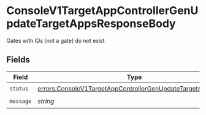 # ConsoleV1TargetAppControllerGenUpdateTargetAppsResponseBody

Gates with IDs [not a gate] do not exist


## Fields

| Field                                                                                                                                        | Type                                                                                                                                         | Required                                                                                                                                     | Description                                                                                                                                  |
| -------------------------------------------------------------------------------------------------------------------------------------------- | -------------------------------------------------------------------------------------------------------------------------------------------- | -------------------------------------------------------------------------------------------------------------------------------------------- | -------------------------------------------------------------------------------------------------------------------------------------------- |
| `status`                                                                                                                                     | [errors.ConsoleV1TargetAppControllerGenUpdateTargetAppsStatus](../../models/errors/consolev1targetappcontrollergenupdatetargetappsstatus.md) | :heavy_check_mark:                                                                                                                           | N/A                                                                                                                                          |
| `message`                                                                                                                                    | *string*                                                                                                                                     | :heavy_check_mark:                                                                                                                           | N/A                                                                                                                                          |